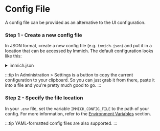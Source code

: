# Config File

A config file can be provided as an alternative to the UI configuration.

### Step 1 - Create a new config file

In JSON format, create a new config file (e.g. `immich.json`) and put it in a location that can be accessed by Immich.
The default configuration looks like this:

<details>
<summary>immich.json</summary>
```json
{
  "ffmpeg": {
    "crf": 23,
    "threads": 0,
    "preset": "ultrafast",
    "targetVideoCodec": "h264",
    "acceptedVideoCodecs": ["h264"],
    "targetAudioCodec": "aac",
    "acceptedAudioCodecs": ["aac", "mp3", "libopus"],
    "targetResolution": "720",
    "maxBitrate": "0",
    "bframes": -1,
    "refs": 0,
    "gopSize": 0,
    "npl": 0,
    "temporalAQ": false,
    "cqMode": "auto",
    "twoPass": false,
    "preferredHwDevice": "auto",
    "transcode": "required",
    "tonemap": "hable",
    "accel": "disabled"
  },
  "job": {
    "backgroundTask": {
      "concurrency": 5
    },
    "smartSearch": {
      "concurrency": 2
    },
    "metadataExtraction": {
      "concurrency": 5
    },
    "faceDetection": {
      "concurrency": 2
    },
    "search": {
      "concurrency": 5
    },
    "sidecar": {
      "concurrency": 5
    },
    "library": {
      "concurrency": 5
    },
    "migration": {
      "concurrency": 5
    },
    "thumbnailGeneration": {
      "concurrency": 5
    },
    "videoConversion": {
      "concurrency": 1
    }
  },
  "logging": {
    "enabled": true,
    "level": "log"
  },
  "machineLearning": {
    "enabled": true,
    "url": "http://immich-machine-learning:3003",
    "clip": {
      "enabled": true,
      "modelName": "ViT-B-32__openai"
    },
    "facialRecognition": {
      "enabled": true,
      "modelName": "buffalo_l",
      "minScore": 0.7,
      "maxDistance": 0.6,
      "minFaces": 3
    }
  },
  "map": {
    "enabled": true,
    "lightStyle": "",
    "darkStyle": ""
  },
  "reverseGeocoding": {
    "enabled": true
  },
  "oauth": {
    "enabled": false,
    "issuerUrl": "",
    "clientId": "",
    "clientSecret": "",
    "scope": "openid email profile",
    "signingAlgorithm": "RS256",
    "storageLabelClaim": "preferred_username",
    "storageQuotaClaim": "immich_quota",
    "defaultStorageQuota": 0,
    "buttonText": "Login with OAuth",
    "autoRegister": true,
    "autoLaunch": false,
    "mobileOverrideEnabled": false,
    "mobileRedirectUri": ""
  },
  "passwordLogin": {
    "enabled": true
  },
  "storageTemplate": {
    "enabled": false,
    "hashVerificationEnabled": true,
    "template": "{{y}}/{{y}}-{{MM}}-{{dd}}/{{filename}}"
  },
  "image": {
    "thumbnailFormat": "webp",
    "thumbnailSize": 250,
    "previewFormat": "jpeg",
    "previewSize": 1440,
    "quality": 80,
    "colorspace": "p3",
    "extractEmbedded": false
  },
  "newVersionCheck": {
    "enabled": true
  },
  "trash": {
    "enabled": true,
    "days": 30
  },
  "theme": {
    "customCss": ""
  },
  "user": {
    "deleteDelay": 7
  },
  "library": {
    "scan": {
      "enabled": true,
      "cronExpression": "0 0 * * *"
    },
    "watch": {
      "enabled": false,
      "usePolling": false,
      "interval": 10000
    }
  },
  "server": {
    "externalDomain": "",
    "loginPageMessage": ""
  },
  "user": {
    "deleteDelay": 7
  }
}
```
</details>

:::tip
In Administration > Settings is a button to copy the current configuration to your clipboard.
So you can just grab it from there, paste it into a file and you're pretty much good to go.
:::

### Step 2 - Specify the file location

In your `.env` file, set the variable `IMMICH_CONFIG_FILE` to the path of your config.
For more information, refer to the [Environment Variables](/docs/install/environment-variables.md) section.

:::tip
YAML-formatted config files are also supported.
:::
